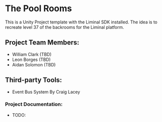 # The Pool Rooms
This is a Unity Project template with the Liminal SDK installed. The idea is to recreate level 37 of the backrooms for the Liminal platform.

## Project Team Members:
- William Clark   (TBD)
- Leon Borges     (TBD)
- Aidan Solomon   (TBD)

## Third-party Tools:
- Event Bus System By Craig Lacey

### Project Documentation:
 - TODO:
